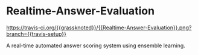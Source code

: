 # Realtime-Answer-Evaluation

https://travis-ci.org/{{grassknoted}}/{{Realtime-Answer-Evaluation}}.png?branch={{travis-setup}}

A real-time automated answer scoring system using ensemble learning.
